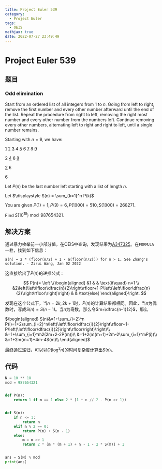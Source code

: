 ```yaml
---
title: Project Euler 539
category:
  - Project Euler
tags:
  - OEIS
mathjax: true
date: 2022-07-27 23:49:49
---
```


<escape><!-- more --></escape>

# Project Euler 539

## 题目

### Odd elimination

Start from an ordered list of all integers from $1$ to $n$. Going from left to right, remove the first number and every other number afterward until the end of the list. Repeat the procedure from right to left, removing the right most number and every other number from the numbers left. Continue removing every other numbers, alternating left to right and right to left, until a single number remains.

Starting with $n = 9$, we have:

<u>1</u> 2 <u>3</u> 4 <u>5</u> 6 <u>7</u> 8 <u>9</u>

2 <u>4</u> 6 <u>8</u>

<u>2</u> 6<br />

6

Let $P(n)$ be the last number left starting with a list of length $n$.

Let $\displaystyle S(n) = \sum_{k=1}^n P(k)$

You are given $P(1)=1, P(9) = 6, P(1000)=510, S(1000)=268271$.

Find $S(10^{18}) \bmod 987654321$.

## 解决方案

通过暴力枚举前一小部分值，在OEIS中查询，发现结果为[A347325](https://oeis.org/A347325)。在`FORMULA`一栏，找到如下信息：

```
a(n) = 2 * (floor(n/2) + 1 - a(floor(n/2))) for n > 1. See Zhang's solution. - Zirui Wang, Jan 02 2022
```

这直接给出了$P(n)$的递推公式：

$$
P(n)=
\left \{\begin{aligned}
  &1  & & \text{if\quad} n=1 \\
  &2\left(\left\lfloor\dfrac{n}{2}\right\rfloor+1-P\left(\left\lfloor\dfrac{n}{2}\right\rfloor\right)\right) & & \text{else}
\end{aligned}\right.
$$

发现在这个公式下，当$n=2k,2k+1$时，$P(n)$的计算结果都相同。因此，当$n$为偶数时，写成$S(n)=S(n-1)$。当$n$为奇数，那么令$m=\dfrac{n-1}{2}$，那么

$\begin{aligned}
S(n)&=1+\sum_{i=2}^n P(i)=1+2\sum_{i=2}^n\left(\left\lfloor\dfrac{i}{2}\right\rfloor+1-P\left(\left\lfloor\dfrac{i}{2}\right\rfloor\right)\right)\\
&=1+\sum_{i=1}^m2(2m+2-2P(m))\\
&=1+2(m(m+1)+2m-2\sum_{i=1}^mP(i))\\
&=1+2m(m+1)+4m-4S(m)\\
\end{aligned}$

最终通过递归，可以以$O(\log^2n)$的时间复杂度计算出$S(n)$。

## 代码

```py
N = 10 ** 18
mod = 987654321


def P(n):
    return 1 if n == 1 else 2 * (1 + n // 2 - P(n >> 1))


def S(n):
    if n <= 1:
        return n
    elif n % 2 == 0:
        return P(n) + S(n - 1)
    else:
        m = n >> 1
        return 2 * (m * (m + 1) + n - 1 - 2 * S(m)) + 1


ans = S(N) % mod
print(ans)

```
